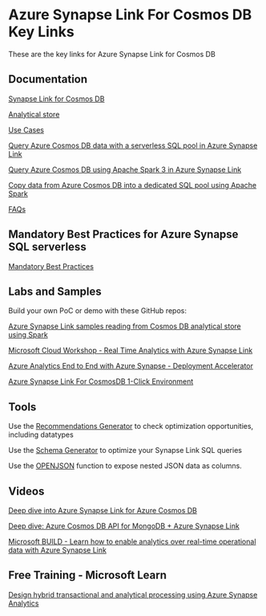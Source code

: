 # Azure Synapse Link For Cosmos DB Key Links

These are the key links for Azure Synapse Link for Cosmos DB

## Documentation

[Synapse Link for Cosmos DB](https://docs.microsoft.com/en-us/azure/cosmos-db/synapse-link)

[Analytical store](https://docs.microsoft.com/en-us/azure/cosmos-db/analytical-store-introduction)

[Use Cases](https://docs.microsoft.com/en-us/azure/cosmos-db/synapse-link-use-cases)

[Query Azure Cosmos DB data with a serverless SQL pool in Azure Synapse Link](https://docs.microsoft.com/en-us/azure/synapse-analytics/sql/query-cosmos-db-analytical-store?tabs=openrowset-key)

[Query Azure Cosmos DB using Apache Spark 3 in Azure Synapse Link](https://docs.microsoft.com/en-us/azure/synapse-analytics/synapse-link/how-to-query-analytical-store-spark-3)

[Copy data from Azure Cosmos DB into a dedicated SQL pool using Apache Spark](https://docs.microsoft.com/en-us/azure/synapse-analytics/synapse-link/how-to-copy-to-sql-pool)

[FAQs](https://docs.microsoft.com/en-us/azure/cosmos-db/synapse-link-frequently-asked-questions)

## Mandatory Best Practices for Azure Synapse SQL serverless

[Mandatory Best Practices](https://techcommunity.microsoft.com/t5/azure-synapse-analytics-blog/best-practices-for-integrating-serverless-sql-pool-with-cosmos/ba-p/3257975)

## Labs and Samples

Build your own PoC or demo with these GitHub repos:

[Azure Synapse Link samples reading from Cosmos DB analytical store using Spark](https://github.com/Azure-Samples/Synapse/tree/main/Notebooks/PySpark/Synapse%20Link%20for%20Cosmos%20DB%20samples)

[Microsoft Cloud Workshop - Real Time Analytics with Azure Synapse Link](https://github.com/microsoft/MCW-Cosmos-DB-Real-Time-Advanced-Analytics/blob/main/Hands-on%20lab/HOL%20step-by%20step%20-%20Cosmos%20DB%20real-time%20advanced%20analytics.md)

[Azure Analytics End to End with Azure Synapse - Deployment Accelerator](https://github.com/Azure/azure-synapse-analytics-end2end)

[Azure Synapse Link For CosmosDB 1-Click Environment](https://github.com/Azure/Test-Drive-Synapse-Link-For-CosmosDB-With-1-Click)

## Tools

Use the [Recommendations Generator](https://raw.githubusercontent.com/JocaPC/qpi/master/build/synapse-sql/qpi.sql) to check optimization opportunities, including datatypes

Use the [Schema Generator](https://htmlpreview.github.io/?https://github.com/Azure-Samples/Synapse/blob/main/SQL/tools/cosmosdb/generate-openrowset.html) to optimize your Synapse Link SQL queries

Use the [OPENJSON](https://docs.microsoft.com/en-us/sql/t-sql/functions/openjson-transact-sql?view=sql-server-ver15) function to expose nested JSON data as columns.

## Videos

[Deep dive into Azure Synapse Link for Azure Cosmos DB](https://youtu.be/Wr1Cuhq7c0Y)

[Deep dive: Azure Cosmos DB API for MongoDB + Azure Synapse Link](https://www.youtube.com/watch?v=iItNxN2EJ9U)

[Microsoft BUILD - Learn how to enable analytics over real-time operational data with Azure Synapse Link](https://mybuild.microsoft.com/en-US/sessions/8b7ad5f0-d724-4c57-9e00-ae02874ddd0b?source=sessions)

## Free Training - Microsoft Learn

[Design hybrid transactional and analytical processing using Azure Synapse Analytics](https://aka.ms/learnlive-20220524G)
